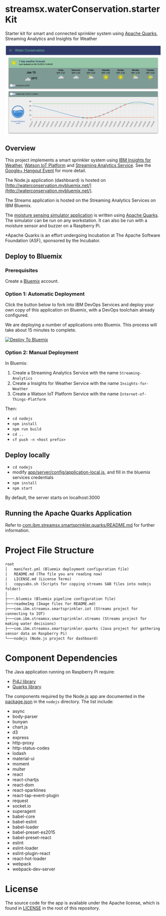 # streamsx.waterConservation.starterKit

Starter kit for smart and connected sprinkler system using [Apache Quarks](http://quarks.incubator.apache.org), Streaming Analytics and Insights for Weather

![Water Conservation Dashboard](readmeImg/water_conservation_dashboard.png)

## Overview
This project implements a smart sprinkler system using [IBM Insights for Weather](https://console.ng.bluemix.net/catalog/services/insights-for-weather), [Watson IoT Platform](http://www.ibm.com/cloud-computing/bluemix/internet-of-things/) and [Streaming Analytics Service](https://www.ng.bluemix.net/docs/services/StreamingAnalytics/index.html).  See the [Google+ Hangout Event](https://plus.google.com/events/c9i8t4j2mqq7g0d6ftad84c5bd8) for more detail.

The Node.js application (dashboard) is hosted on [http://waterconservation.mybluemix.net/](http://waterconservation.mybluemix.net/).

The Streams application is hosted on the Streaming Analytics Services on IBM Bluemix.

The [moisture sensing simulator application](com.ibm.streamsx.smartsprinkler.quarks) is written using [Apache Quarks](http://quarks.incubator.apache.org).  The simulator can be run on any workstation.  It can also be run with a moisture sensor and buzzer on a Raspberry Pi.

*Apache Quarks is an effort undergoing Incubation at The Apache Software Foundation (ASF), sponsored by the Incubator.

## Deploy to Bluemix

### Prerequisites

Create a [Bluemix](https://bluemix.net/) account.

### Option 1: Automatic Deployment

Click the button below to fork into IBM DevOps Services and deploy your own copy of this application on Bluemix, with a DevOps toolchain already configured.

We are deploying a number of applications onto Bluemix.  This process will take about 15 minutes to complete.

[![Deploy To Bluemix](https://bluemix.net/deploy/button.png)](https://bluemix.net/deploy/index.html?repository=https://github.com/IBMStreams/streamsx.waterConservation.starterKit.git)

### Option 2: Manual Deployment

In Bluemix:
  1. Create a Streaming Analytics Service with the name `Streaming-Analytics`
  1. Create a Insights for Weather Service with the name `Insights-for-Weather`
  1. Create a Watson IoT Platform Service with the name `Internet-of-Things-Platform`

Then:
* ```cd nodejs```
* ```npm install```
* ```npm run build```
* ```cd ..```
* ```cf push -n <host prefix>```

## Deploy locally
* ```cd nodejs```
* modify [app/server/config/application-local.js](nodejs/app/server/config/application-local.js), and fill in the bluemix services credentials
* ```npm install```
* ```npm start```

By default, the server starts on localhost:3000

## Running the Apache Quarks Application

Refer to [com.ibm.streamsx.smartsprinkler.quarks/README.md](com.ibm.streamsx.smartsprinkler.quarks/README.md) for further information.

# Project File Structure

```
root
│   manifest.yml (Bluemix deployment configuration file)
|   README.md (The file you are reading now)
|   LICENSE.md (License Terms)
|   copysabs.sh (Scripts for copying streams SAB files into nodejs folder)
│
├───.bluemix (Bluemix pipeline configuration file)
├───readmeImg (Image files for README.md)
├───com.ibm.streamsx.smartsprinkler.iot (Streams project for connecting to IOT)
├───com.ibm.streamsx.smartsprinkler.streams (Streams project for making water decisions)
├───com.ibm.streamsx.smartsprinkler.quarks (Java project for gathering sensor data on Raspberry Pi)
└───nodejs (Node.js project for dashboard)
```

# Component Dependencies

The Java application running on Raspberry Pi require:
* [Pi4J library](http://pi4j.com)
* [Quarks library](http://quarks.incubator.apache.org/docs/community)

The components required by the Node.js app are documented in the [package.json](nodejs/package.json) in the `nodejs` directory.  The list include:
* async
* body-parser
* bunyan
* chart.js
* d3
* express
* http-proxy
* http-status-codes
* lodash
* material-ui
* moment
* multer
* react
* react-chartjs
* react-dom
* react-sparklines
* react-tap-event-plugin
* request
* socket.io
* superagent
* babel-core
* babel-eslint
* babel-loader
* babel-preset-es2015
* babel-preset-react
* eslint
* eslint-loader
* eslint-plugin-react
* react-hot-loader
* webpack
* webpack-dev-server

# License

The source code for the app is available under the Apache license, which is found in [LICENSE](LICENSE) in the root of this repository.
